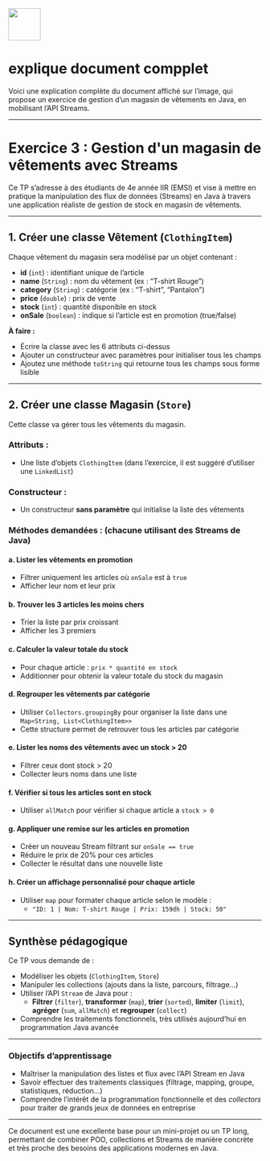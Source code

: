 <img src="https://r2cdn.perplexity.ai/pplx-full-logo-primary-dark%402x.png" style="height:64px;margin-right:32px"/>

# explique document compplet

Voici une explication complète du document affiché sur l’image, qui propose un exercice de gestion d’un magasin de vêtements en Java, en mobilisant l’API Streams.

***

# Exercice 3 : Gestion d'un magasin de vêtements avec Streams

Ce TP s’adresse à des étudiants de 4e année IIR (EMSI) et vise à mettre en pratique la manipulation des flux de données (Streams) en Java à travers une application réaliste de gestion de stock en magasin de vêtements.

***

## 1. Créer une classe Vêtement (`ClothingItem`)

Chaque vêtement du magasin sera modélisé par un objet contenant :

- **id** (`int`) : identifiant unique de l’article
- **name** (`String`) : nom du vêtement (ex : “T-shirt Rouge”)
- **category** (`String`) : catégorie (ex : “T-shirt”, “Pantalon”)
- **price** (`double`) : prix de vente
- **stock** (`int`) : quantité disponible en stock
- **onSale** (`boolean`) : indique si l’article est en promotion (true/false)

**À faire :**

- Écrire la classe avec les 6 attributs ci-dessus
- Ajouter un constructeur avec paramètres pour initialiser tous les champs
- Ajoutez une méthode `toString` qui retourne tous les champs sous forme lisible

***

## 2. Créer une classe Magasin (`Store`)

Cette classe va gérer tous les vêtements du magasin.

### Attributs :

- Une liste d’objets `ClothingItem` (dans l’exercice, il est suggéré d’utiliser une `LinkedList`)


### Constructeur :

- Un constructeur **sans paramètre** qui initialise la liste des vêtements


### Méthodes demandées : (chacune utilisant des Streams de Java)

#### a. Lister les vêtements en promotion

- Filtrer uniquement les articles où `onSale` est à `true`
- Afficher leur nom et leur prix


#### b. Trouver les 3 articles les moins chers

- Trier la liste par prix croissant
- Afficher les 3 premiers


#### c. Calculer la valeur totale du stock

- Pour chaque article : `prix * quantité en stock`
- Additionner pour obtenir la valeur totale du stock du magasin


#### d. Regrouper les vêtements par catégorie

- Utiliser `Collectors.groupingBy` pour organiser la liste dans une `Map<String, List<ClothingItem>>`
- Cette structure permet de retrouver tous les articles par catégorie


#### e. Lister les noms des vêtements avec un stock > 20

- Filtrer ceux dont stock > 20
- Collecter leurs noms dans une liste


#### f. Vérifier si tous les articles sont en stock

- Utiliser `allMatch` pour vérifier si chaque article a `stock > 0`


#### g. Appliquer une remise sur les articles en promotion

- Créer un nouveau Stream filtrant sur `onSale == true`
- Réduire le prix de 20% pour ces articles
- Collecter le résultat dans une nouvelle liste


#### h. Créer un affichage personnalisé pour chaque article

- Utiliser `map` pour formater chaque article selon le modèle :
    - `"ID: 1 | Nom: T-shirt Rouge | Prix: 159dh | Stock: 50"`

***

## Synthèse pédagogique

Ce TP vous demande de :

- Modéliser les objets (`ClothingItem`, `Store`)
- Manipuler les collections (ajouts dans la liste, parcours, filtrage…)
- Utiliser l’API `Stream` de Java pour :
    - **Filtrer** (`filter`), **transformer** (`map`), **trier** (`sorted`), **limiter** (`limit`), **agréger** (`sum`, `allMatch`) et **regrouper** (`collect`)
- Comprendre les traitements fonctionnels, très utilisés aujourd’hui en programmation Java avancée

***

### Objectifs d’apprentissage

- Maîtriser la manipulation des listes et flux avec l’API Stream en Java
- Savoir effectuer des traitements classiques (filtrage, mapping, groupe, statistiques, réduction…)
- Comprendre l’intérêt de la programmation fonctionnelle et des *collectors* pour traiter de grands jeux de données en entreprise

***

Ce document est une excellente base pour un mini-projet ou un TP long, permettant de combiner POO, collections et Streams de manière concrète et très proche des besoins des applications modernes en Java.

